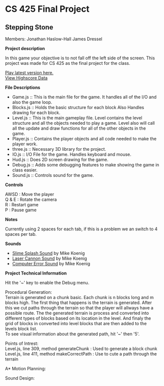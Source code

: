 CS 425 Final Project
====================

Stepping Stone
--------------
Members: 
Jonathan Haslow-Hall
James Dressel

**Project description**

In this game your objective is to not fall off the left side of the screen. This project was made for CS 425 as the final project for the class. 

[Play latest version here.](http://www.divided-games.com/CS425/index.html)  
[View Highscore Data](http://www.divided-games.com/CS425/php/highscore.php)

**File Descriptions**

* Game.js :: This is the main file for the game. It handles all of the I/O and also the game loop. 
* Blocks.js :: Holds the basic structure for each block Also Handles drawing for each block. 
* Level.js :: This is the main gameplay file. Level contains the level structure and all the objects needed to play a game. Level also will call all the update and draw functions for all of the other objects in the game. 
* Player.js :: Contains the player objects and all code needed to make the player work. 
* three.js :: Necessary 3D library for the project. 
* IO.js :: I/O File for the game. Handles keyboard and mouse. 
* Hud.js :: Does 2D screen drawing for the game. 
* Debug.js :: Adds some debugging features to make showing the game in class easier. 
* Sound.js :: Controls sound for the game. 

**Controls**

AWSD  : Move the player  
Q & E : Rotate the camera  
R     : Restart game  
P     : Pause game

**Notes**

Currently using 2 spaces for each tab, if this is a problem we an switch to 4 spaces per tab. 


**Sounds**

* [Slime Splash Sound](http://soundbible.com/1097-Slime-Splash.html) by Mike Koenig
* [Laser Cannon Sound](http://soundbible.com/1771-Laser-Cannon.html) by Mike Koenig
* [Computer Error Sound](http://soundbible.com/172-Computer-Error.html) by Mike Koenig

**Project Technical Information**

Hit the '~' key to enable the Debug menu. 

Procedural Generation:  
Terrain is generated on a chunk basic. Each chunk is n blocks long and m blocks high. The first thing that happens is the terrain is generated. After this we cut paths through the terrain so that the player will allways have a possible route. The the generated terrain is process and converted into different types of blocks based on its location in the level. And finaly the grid of blocks in converted into level blocks that are then added to the levels block list.  
To see visual information about the generated path, hit '~' then '5'.  

Points of Intrest:  
Level.js, line 309, method generateChunk : Used to generate a block chunk  
Level.js, line 411, method makeCorrectPath : Use to cute a path through the terrain

A* Motion Planning:


Sound Design:


